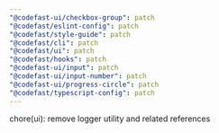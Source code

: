 ```yaml
---
"@codefast-ui/checkbox-group": patch
"@codefast/eslint-config": patch
"@codefast/style-guide": patch
"@codefast/cli": patch
"@codefast/ui": patch
"@codefast/hooks": patch
"@codefast-ui/input": patch
"@codefast-ui/input-number": patch
"@codefast-ui/progress-circle": patch
"@codefast/typescript-config": patch
---
```


chore(ui): remove logger utility and related references
